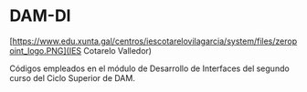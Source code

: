 # DAM-DI

[https://www.edu.xunta.gal/centros/iescotarelovilagarcia/system/files/zeropoint_logo.PNG](IES Cotarelo Valledor)

Códigos empleados en el módulo de Desarrollo de Interfaces del segundo curso del Ciclo Superior de DAM.
